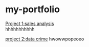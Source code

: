 # my-portfolio
[Project 1:sales analysis](https://eneh-jennifer.github.io/sql-project/)\
hhhhhhhhhhh

[project 2:data crime](https://eneh-jennifer.github.io/sql-project/)
hwowwpopeoeo
